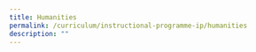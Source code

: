 ```yaml
---
title: Humanities
permalink: /curriculum/instructional-programme-ip/humanities
description: ""
---
```

